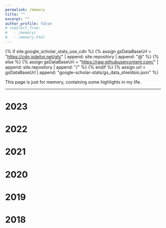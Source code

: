 ```yaml
---
permalink: /memory
title: ""
excerpt: ""
author_profile: false
# redirect_from: 
#   - /memory/
#   - /memory.html
---
```


{% if site.google_scholar_stats_use_cdn %}
{% assign gsDataBaseUrl = "https://cdn.jsdelivr.net/gh/" | append: site.repository | append: "@" %}
{% else %}
{% assign gsDataBaseUrl = "https://raw.githubusercontent.com/" | append: site.repository | append: "/" %}
{% endif %}
{% assign url = gsDataBaseUrl | append: "google-scholar-stats/gs_data_shieldsio.json" %}

This page is just for memory, containing some highlights in my life.

---

# 2023

# 2022

# 2021

# 2020

# 2019

# 2018
